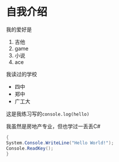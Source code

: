 # 自我介绍

我的爱好是
1. 吉他
2. game
3. 小说
4. ace

我读过的学校

* 四中
* 郑中
* 广工大

这是我练习写的`console.log(hello)`

我虽然是房地产专业，但也学过一丢丢C#
```C#
{ 
System.Console.WriteLine("Hello World!"); 
Console.ReadKey();
} 
